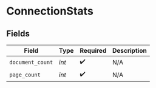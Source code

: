 # ConnectionStats


## Fields

| Field              | Type               | Required           | Description        |
| ------------------ | ------------------ | ------------------ | ------------------ |
| `document_count`   | *int*              | :heavy_check_mark: | N/A                |
| `page_count`       | *int*              | :heavy_check_mark: | N/A                |